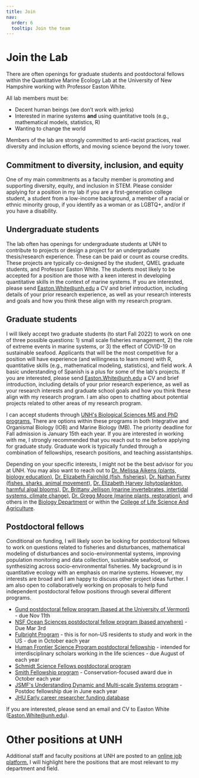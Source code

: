 ```yaml
---
title: Join
nav:
  order: 6
  tooltip: Join the team
---
```


# <i class="fas join"></i>Join the Lab

There are often openings for graduate students and postdoctoral fellows within the Quantitative Marine Ecology Lab at the University of New Hampshire working with Professor Easton White.

All lab members must be:
- Decent human beings (we don’t work with jerks) 
- Interested in marine systems **and** using quantitative tools (e.g., mathematical models, statistics, R)
- Wanting to change the world

Members of the lab are strongly committed to anti-racist practices, real diversity and inclusion efforts, and moving science beyond the ivory tower.

## Commitment to diversity, inclusion, and equity

One of my main commitments as a faculty member is promoting and supporting diversity, equity, and inclusion in STEM. Please consider applying for a position in my lab if you are a first-generation college student, a student from a low-income background, a member of a racial or ethnic minority group, if you identify as a woman or as LGBTQ+, and/or if you have a disability.

## Undergraduate students

The lab often has openings for undergraduate students at UNH to contribute to projects or design a project for an undergraduate thesis/research experience. These can be paid or count as course credits. These projects are typically co-designed by the student, QMEL graduate students, and Professor Easton White. The students most likely to be accepted for a position are those with a keen interest in developing quantitative skills in the context of marine systems. If you are interested, please send <Easton.White@unh.edu> a CV and brief introduction, including details of your prior research experience, as well as your research interests and goals and how you think these align with my research program.


## Graduate students

I will likely accept two graduate students (to start Fall 2022) to work on one of three possible questions: 1) small scale fisheries management, 2) the role of extreme events in marine systems, or 3) the effect of COVID-19 on sustainable seafood. Applicants that will be the most competitive for a position will have experience (and willingness to learn more) with R, quantitative skills (e.g., mathematical modeling, statistics), and field work. A basic understanding of Spanish is a plus for some of the lab's projects. If you are interested, please send <Easton.White@unh.edu> a CV and brief introduction, including details of your prior research experience, as well as your research interests and graduate school goals and how you think these align with my research program. I am also open to chatting about potential projects related to other areas of my research program. 

I can accept students through [UNH's Biological Sciences MS and PhD programs.](https://colsa.unh.edu/biological-sciences) There are options within these programs in both Integrative and Organismal Biology (IOB) and Marine Biology (MB). The priority deadline for Fall admission is January 15th each year. If you are interested in working with me, I strongly recommended that you reach out to me before applying for graduate study. Graduate work is typically funded through a combination of fellowships, research positions, and teaching assistantships. 

Depending on your specific interests, I might not be the best advisor for you at UNH. You may also want to reach out to [Dr. Melissa Aikens (plants, biology education)](https://colsa.unh.edu/person/melissa-aikens), [Dr. Elizabeth Fairchild (fish, fisheries)](https://colsa.unh.edu/person/elizabeth-fairchild), [Dr. Nathan Furey (fishes, sharks, animal movement)](https://colsa.unh.edu/person/nathan-furey), [Dr. Elizabeth Harvey (phytoplankton, harmful algal blooms)](https://colsa.unh.edu/person/elizabeth-harvey), [Dr. Brittany Jellison (marine invertebrates, intertidal systems, climate change)](https://colsa.unh.edu/person/brittany-jellison), [Dr. Gregg Moore (marine plants, restoration)](https://colsa.unh.edu/person/gregg-moore), and others in the [Biology Department](https://colsa.unh.edu/biological-sciences/people) or within the [College of Life Science And Agriculture](https://colsa.unh.edu/). 


## Postdoctoral fellows

Conditional on funding, I will likely soon be looking for postdoctoral fellows to work on questions related to fisheries and disturbances, mathematical modeling of disturbances and socio-environmental systems, improving population monitoring and data collection, sustainable seafood, or synthesizing across socio-environmental fisheries. My background is in quantitative ecology with an emphasis on marine systems. However, my interests are broad and I am happy to discuss other project ideas further. I am also open to collaboratively working on proposals to help fund independent postdoctoral fellow positions through several different programs.

- [Gund postdoctoral fellow program (based at the University of Vermont)](http://go.uvm.edu/nia9k) - due Nov 11th
- [NSF Ocean Sciences postdoctoral fellow program (based anywhere)](https://www.nsf.gov/pubs/2021/nsf21538/nsf21538.htm) - Due Mar 3rd 
- [Fulbright Program](https://us.fulbrightonline.org/) - this is for non-US residents to study and work in the US - due in October each year
- [Human Frontier Science Program postdoctoral fellowship](https://www.hfsp.org/funding/hfsp-funding/postdoctoral-fellowships) - intended for interdisciplinary scholars working in the life sciences - due August of each year
- [Schmidt Science Fellows postdoctoral program](https://schmidtsciencefellows.org/selection/)
- [Smith Fellowship program](https://conbio.org/mini-sites/smith-fellows) - Conservation-focused award due in October each year
- [JSMF's Understanding Dynamic and Multi-scale Systems program](https://www.jsmf.org/apply/fellowship/) - Postdoc fellowship due in June each year
- [JHU Early career researcher funding database](https://research.jhu.edu/rdt/funding-opportunities/early-career/) 

If you are interested, please send an email and CV to Easton White (<Easton.White@unh.edu>). 





# Other positions at UNH

Additional staff and faculty positions at UNH are posted to an [online job platform.](https://jobs.usnh.edu/) I will highlight here the positions that are most relevant to my department and field.


